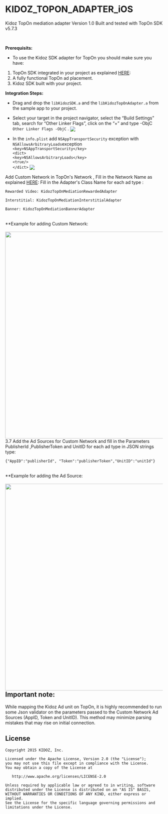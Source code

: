 


# KIDOZ_TOPON_ADAPTER_iOS
Kidoz TopOn mediation adapter Version 1.0 
Built and tested with TopOn SDK v5.7.3

</br>

**Prerequisits:**
* To use the Kidoz SDK adapter for TopOn you should make sure you have:
1. TopOn SDK integrated in your project as explained [HERE](https://docs.toponad.com/#/en-us/ios/GetStarted/TopOn_Get_Started):
2. A fully functional TopOn ad placement.
3. Kidoz SDK built with your project.

**Integration Steps:**

* Drag and drop the `libKidozSDK.a` and the `libKidozTopOnAdapter.a` from the sample app to your project.
* Select your target in the project navigator, select the “Build Settings” tab, search for “Other Linker Flags”, click on the “+” and type -ObjC  `Other Linker Flags -ObjC`  .
<a href="url"><img src="https://cdn.kidoz.net/sdk/ios/KidozSdkSampleApp3.png" align="center"  ></a>

* In the  `info.plist`  add  `NSAppTransportSecurity`  exception with  `NSAllowsArbitraryLoads`exception  
`<key>NSAppTransportSecurity</key>`  
`<dict>`  
`<key>NSAllowsArbitraryLoads</key>`  
`<true/>`  
`</dict>`
<a href="url"><img src="https://cdn.kidoz.net/sdk/ios/KidozSdkSampleApp2.png" align="center"  ></a>

Add Custom Network in TopOn's Network , Fill in the Network Name as explained [HERE](https://docs.toponad.com/#/en-us/ios/GetStarted/TopOn_Get_Started):
Fill in the Adapter's Class Name for each ad type :
 
 ```
 Rewarded Video: KidozTopOnMediationRewardedAdapter
 
 Interstitial: KidozTopOnMediationInterstitialAdapter
 
 Banner: KidozTopOnMediationBannerAdapter 
```


<br/>
**Example for adding Custom Network:
</br>

</br>
<a href="url"><img src="https://cdn.kidoz.net/new/sdk/GITHUB_GRAPHICS/KIDOZ_SDK_Documentaions/TopOn-CustomNetwork.png" align="left" height="659" width="994" ></a>
</br>


3.7 Add the Ad Sources for Custom Network and fill in the Parameters PublisherId ,PublisherToken and UnitID for each ad type in JSON strings type:
 ```
 {"AppID":"publisherId", "Token":"publisherToken","UnitID":"unitId"}
```

<br/>
**Example for adding the Ad Source:
</br>

</br>
<a href="url"><img src="https://cdn.kidoz.net/new/sdk/GITHUB_GRAPHICS/KIDOZ_SDK_Documentaions/TopOn-AdSource.png" align="left" height="659" width="994" ></a>
</br>

## Important note: ##
While mapping the Kidoz Ad unit on TopOn, it is highly recommended to run some Json validator on the parameters passed to the Custom Network Ad Sources (AppID, Token and UnitID). This method may minimize parsing mistakes that may rise on initial connection.


License
--------

    Copyright 2015 KIDOZ, Inc.

    Licensed under the Apache License, Version 2.0 (the "License");
    you may not use this file except in compliance with the License.
    You may obtain a copy of the License at

       http://www.apache.org/licenses/LICENSE-2.0

    Unless required by applicable law or agreed to in writing, software
    distributed under the License is distributed on an "AS IS" BASIS,
    WITHOUT WARRANTIES OR CONDITIONS OF ANY KIND, either express or implied.
    See the License for the specific language governing permissions and
    limitations under the License.

